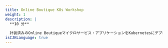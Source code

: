 ```yaml
---
title: Online Boutique K8s Workshop 
weight: 1
description: | 
  **10 分**
  
  計装済みのOnline Boutiqueマイクロサービス・アプリケーションをKubernetesにデプロイします。
isCJKLanguage: true
---
```


